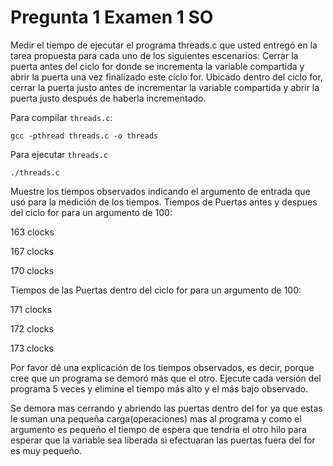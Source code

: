 # Pregunta 1 Examen 1 SO
Medir el tiempo de ejecutar el programa threads.c  que usted entregó en la tarea propuesta para cada uno de los siguientes escenarios:
Cerrar la puerta antes del ciclo for donde se incrementa la variable compartida y abrir la puerta una vez finalizado este ciclo for.
Ubicado dentro del ciclo for, cerrar la puerta justo antes de incrementar la variable compartida y abrir la puerta justo después de haberla incrementado.

 Para compilar `threads.c`:

```
gcc -pthread threads.c -o threads
```

 Para ejecutar `threads.c`

```
./threads.c
```

Muestre los tiempos observados indicando el argumento de entrada que usó para la medición de los tiempos.
Tiempos de Puertas antes y despues del ciclo for para un argumento de 100:

163 clocks

167 clocks

170 clocks

Tiempos de las Puertas dentro del ciclo for para un argumento de 100:

171 clocks

172 clocks

173 clocks
 
Por favor dé una explicación de los tiempos observados, 
es decir, porque cree que un programa se demoró más que el otro.
 Ejecute cada versión del programa 5 veces y elimine el tiempo más alto y el más bajo observado.

Se demora mas cerrando y abriendo las puertas dentro del for ya que estas le suman una pequeña 
carga(operaciones) mas al programa y como el argumento es pequeño el tiempo de espera que tendria el otro 
hilo para esperar que la variable sea liberada si efectuaran las puertas fuera del for es muy pequeño.

